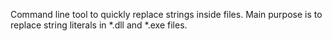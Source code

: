 Command line tool to quickly replace strings inside files. Main purpose is to replace string literals in *.dll and *.exe files.